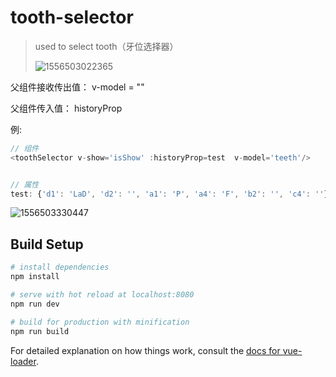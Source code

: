 # tooth-selector

> used to select tooth（牙位选择器）
>
> ![1556503022365](C:\Users\dell\AppData\Roaming\Typora\typora-user-images\1556503022365.png)



父组件接收传出值： v-model = ""

父组件传入值： historyProp

例: 

```javascript
// 组件
<toothSelector v-show='isShow' :historyProp=test  v-model='teeth'/>


// 属性
test: {'d1': 'LaD', 'd2': '', 'a1': 'P', 'a4': 'F', 'b2': '', 'c4': ''}
```



![1556503330447](C:\Users\dell\AppData\Roaming\Typora\typora-user-images\1556503330447.png)

## Build Setup

``` bash
# install dependencies
npm install

# serve with hot reload at localhost:8080
npm run dev

# build for production with minification
npm run build
```

For detailed explanation on how things work, consult the [docs for vue-loader](http://vuejs.github.io/vue-loader).
